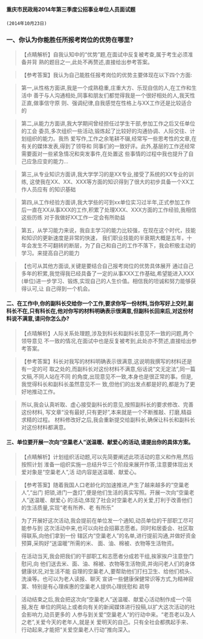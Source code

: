 #### 重庆市民政局2014年第三季度公招事业单位人员面试题
    (2014年10月23日)
### 一、你认为你能胜任所报考岗位的优势在哪里?
>   【点睛解析】自我认知中的“优势”题,在面试中反复被考查,属于考生必须准备并背
    熟的题目之一,此处不再赘述,直接给出参考答案。
    
>   【参考答案】我认为自己能胜任报考岗位的优势主要体现在以下四个方面:

>   第一,从性格方面讲,我是一个成熟稳重,庄重大方、乐现自信的人,在工作和生活中
    善于与人沟通相处,同事和朋友们都觉得我是一个很好相处的人,我天性正直,做事信守原
    则、强调纪律,自我感觉在性格上与XX工作还是比较适合的
    
>   第二,从能力方面讲,我大学期间曾经担任过学生干部,参加工作之后又任单位的工会
委员,多次组织一些活动,锻炼起了比较好的沟通协调、人际交往、计划组织的能力。我热
爱写作,工作之余笔耕不辍,经常写一些思考性的文章,在有关的媒体发表,得到了领导和
同事们的一致好评。此外,基层的工作还经常需要面对一些紧急情况和突发事件,在处置这
些事情的过程中我也提升了自己应急应变的能力…

>   第三,从专业知识方面讲,我大学学习的是XX专业,接受了系统的XX专业的训练,
这使我在XX、XX、XXX等方面的知识得到了很大的初步具备一个XX工作人员应有
的知识基础

>   第四,从工作经验方面讲,我大学些的可到xx单位实习过半年,正式参加工作
后一直在XX从事XXX的工作,积累了处理XXX、XXX方面的工作经验,我相信这些历练
对于我做好XX工作一定会有所助益

>   第五，从学习能力来说，我自主学习的能力比较强，在现在这个时代，技能和知识的更新速度是非常的快速，
我们职业技能的半衰期大概是五年，十年会发生不可翻转的断层，为了自己和自己的工作不落下，我会积极主动的学习。来提高自己的能力

>   【也可从其他方面谈,关键是要结合自己报考岗位的优势具体展开
通过自己多年的积累,我觉得我已经具备了一定的从事XXX工作基础,希望能进入XXX
(单位)进一步学习、锻炼,实现自己的人生价值。相信我的坦诚和努力能够获得认可,让
自己得到一个机会。

#### 二、在工作中,你的副科长交给你一个工作,要求你写一份材料,当你写好上交时,副科长不在,只有科长在,他对你写的材料明确表示很满意,但副科长回来后,对这份材料说不满意,请问你怎么办?
>   【点晴解析】人际关系处理题,涉及到科长和副科长意见不一致的问题,两个领导意见
不一致的情况,在面试中也是反复被考到,此处亦不赘述,直接给出参考答案。

>   【参考答案】科长对我写的材料明确表示很满意,这说明我撰写的材料还是有一定的可
取之处的,而副科长对这份材料不满意,俗话说“文无定法”,同一篇文稿,不同人站在不同
的角度,出现意见不一致,本身也是很正常的事。但是,我觉得科长和副科长虽然意见不一
致,但他们的出发点都是好的,都是为了更好地推动工作。

>   所以,我会认真听取、虚心接受副科长的意见,按照副科长的要求修改、完善这份材料,
写文章“没有最好,只有更好”,本来就是一个不断推敲、打磨,精益求精的过程。
材料修改好之后,我会重新提交给副科长,确保让科长和副科长对这份材料都满意。


#### 三、单位要开展一次向“空巢老人”送温暖、献爱心的活动,请提出你的具体方案。
>   【点睛解析】计划组织活动题,可以先简要阐述此项活动的意义和作用,然后按照计划
淮备一组织实施一总结升华三个阶段来展开作答,注意要体现出关爱对象是“空巢老人”,活
动内容是送温暖、献爱心。

>   【参考答案】随着我国人口老龄化的加速推进,产生了越来越多的“空巢老人”,“出门
把锁,进门一盏灯”,便是他们生活的真实写照。开展一次向“空巢老人”送温暖、献爱心
的活动,体现了社会对空巢老人的关爱,打利于改善他们的生活质量,实现“老有所养、老
有所乐”

>   为了开展好这次活动,我会提前在单位发一个通知,动员单位的干部职工尽可能参与到
这次活动中来,也可以向社会招募志愿者。同时和居委会、社区取得联系,向他们拿到一份
辖区内“空巢老人”的名单,进行提前沟通,并做好资金预算,采购好“送温暖”所需的米、
面、油、棉被、衣物等生活物资。

>   在活动当天,我会把我们的干部职工和志愿者分成若干组,挨家挨户注意登门慰问,向
他们送去米、面、油、棉被、衣物等生活物资,并询问老人们的身体健康状况,对生活不能
自理的空巢老人,要帮助他们打扫卫生、给他们梳头、洗澡等。也可以为老人读报、聊天
宣讲一些健康保健常识等方式,为精神寂寞、特别是有心理疾惠的空巢老人提供心理抚慰和
疏导

>   活动结束之后,我会把这次向“空巢老人”送温暖、献爱心活动制作成一个简报,发在
单位的网站上或者向有关的新闻媒体进行投稿,以扩大这次活动的社会影响力,动员更多的
人参与到关爱“空巢老人”的行动中来。“老吾老以及人之老”,关爱今天的老年人,就是关
爱明天的自己。只有全社会都携起手来、行动起来,才能把“关爱空巢老人行动”推向深入。




















